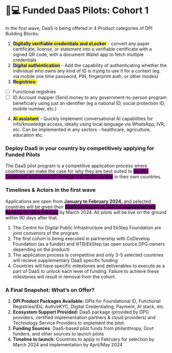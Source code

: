 # 👩💻 Funded DaaS Pilots: Cohort 1

In the first wave, DaaS is being offered in 4 Product categories of DPI Building Blocks:&#x20;

1. <mark style="color:blue;">**Digitally verifiable credentials and eLocker**</mark> - convert any paper certificate, license, or statement into a verifiable certificate with a signed QR code, with a document Wallet app to fetch multiple credentials&#x20;
2. <mark style="color:blue;">**Digital authentication**</mark> - Add the capability of authenticating whether the individual who owns any kind of ID is trying to use it for a context (eg. via mobile one time password, PIN, fingerprint auth, or other modes)&#x20;
3. <mark style="color:blue;">**Registries:**</mark>&#x20;

* [ ] Functional registries
* [ ] ID Account mapper (Send money to any government-to-person program beneficiary using just an identifier (eg a national ID, social protection ID, mobile number, etc.)

4. <mark style="color:blue;">**AI assistant**</mark> - Quickly implement conversational AI capabilities for info/knowledge access, ideally using local language via WhatsApp, IVR, etc. Can be implemented in any sectors - healthcare, agriculture, education etc.

### Deploy DaaS in your country by competitively applying for Funded Pilots&#x20;

The DaaS pilot program is a competitive application process where countries can make the case for why they are best suited to <mark style="background-color:purple;">quickly implement and scale DPI through the DaaS module</mark> in their own countries.&#x20;

### Timelines & Actors in the first wave

Applications are open from **January to February 2024**, and selected countries will be given their <mark style="background-color:purple;">**DaaS packages as well as supplementary funding for pilot rollouts**</mark> by March 2024. All pilots will be live on the ground within 90 days after that.&#x20;

1. The Centre for Digital Public Infrastructure and EkStep Foundation are joint convenors of the program
2. The first cohort is being executed in partnership with CoDevelop Foundation (as a funder) and IIITB/EkStep (as open source DPG owners depending on the product)
3. The application process is competitive and only 3-5 selected countries will recieve supplementary DaaS specific funding&#x20;
4. Countries will have specific milestones and deliverables to execute as a part of DaaS to unlock each level of funding. Failure to achieve these milestones will result in removal from the cohort.&#x20;

### A Final Snapshot: What’s on Offer?&#x20;

1. **DPI Product Packages Available:** DPIs for Foundational ID, Functional Registries/IDs, Auth/eKYC, Digital Credentialing, Payment, AI stack, etc.
2. **Ecosystem Support Provided:** DaaS package (provided by DPG providers, certified implementation partners & cloud providers) and Technology Service Providers to implement the pilot.&#x20;
3. **Funding Sources**: DaaS-based pilot funds from philanthropy, Govt funders, and other sources to launch pilots
4. **Timeline to launch:** Countries to apply in February for selection by March 2024 and implementation by April/May 2024
